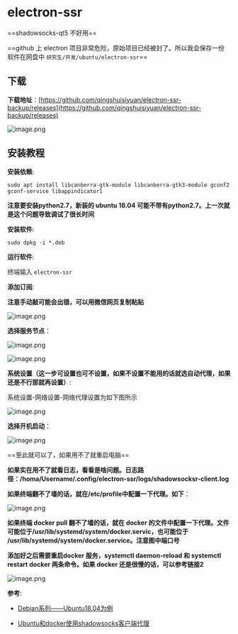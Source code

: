 # electron-ssr

==shadowsocks-qt5 不好用==

==github 上 electron 项目非常危险，原始项目已经被封了。所以我会保存一份软件在网盘中 `研究生/开发/ubuntu/electron-ssr`==

## 下载

**下载地址**：[https://github.com/qingshuisiyuan/electron-ssr-backup/releases](https://github.com/qingshuisiyuan/electron-ssr-backup/releases)

![image.png](http://ww1.sinaimg.cn/large/006alGmrgy1g84k07wfjzj31150mzjud.jpg)

## 安装教程

**安装依赖**:

`sudo apt install libcanberra-gtk-module libcanberra-gtk3-module gconf2 gconf-service libappindicator1`

**注意要安装python2.7，新装的 ubuntu 18.04 可能不带有python2.7。上一次就是这个问题导致调试了很长时间**

**安装软件**:

`sudo dpkg -i *.deb`

**运行软件**:

终端输入 `electron-ssr`

**添加订阅**:

**注意手动敲可能会出错，可以用微信网页复制粘贴**

![image.png](http://ww1.sinaimg.cn/large/006alGmrgy1g84k5d0k57j30ow0fmmyz.jpg)

**选择服务节点**：

![image.png](http://ww1.sinaimg.cn/large/006alGmrgy1g84k6mb0o5j30pa0fq77z.jpg)

![image.png](http://ww1.sinaimg.cn/large/006alGmrgy1gfipkz9yosj30jb0hzwgl.jpg)

**系统设置（这一步可设置也可不设置，如果不设置不能用的话就选自动代理，如果还是不行那就再设置）**:

系统设置-网络设置-网络代理设置为如下图所示

![image.png](http://ww1.sinaimg.cn/large/006alGmrgy1g84k3z6t3lj30o20hpq58.jpg)

**选择开机启动**：

![image.png](http://ww1.sinaimg.cn/large/006alGmrgy1g84k82mkp6j30s60i8mzz.jpg)

==至此就可以了，如果用不了就重启电脑==

**如果实在用不了就看日志，看看是啥问题。日志路径：/homa/Username/.config/electron-ssr/logs/shadowsocksr-client.log**

**如果终端翻不了墙的话，就在/etc/profile中配置一下代理。如下**：

![image.png](http://ww1.sinaimg.cn/large/006alGmrgy1gfiuyhzdflj30fl083dg4.jpg)

**如果终端 docker pull 翻不了墙的话，就在 docker 的文件中配置一下代理。文件可能位于/usr/lib/systemd/system/docker.servic，也可能位于 /usr/lib/systemd/system/docker.service。注意图中端口号**

**添加好之后需要重启docker 服务，systemctl daemon-reload 和 systemctl restart docker 两条命令。如果 docker 还是很慢的话，可以参考链接2**

![image.png](http://ww1.sinaimg.cn/large/006alGmrgy1gfj074x5xyj30xz0c2abz.jpg)

**参考**:

- [Debian系列——Ubuntu18.04为例](https://github.com/qingshuisiyuan/electron-ssr-backup/blob/master/Ubuntu.md)

- [Ubuntu和docker使用shadowsocks客户端代理](https://zhanghongtong.github.io/2019/06/27/Ubuntu%E5%92%8Cdocker%E4%BD%BF%E7%94%A8shadowsocks%E5%AE%A2%E6%88%B7%E7%AB%AF%E7%BF%BB%E5%A2%99/)